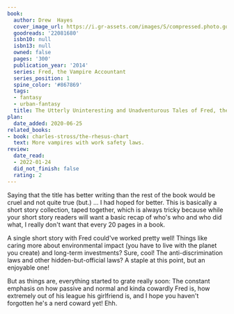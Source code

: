 ```yaml
---
book:
  author: Drew  Hayes
  cover_image_url: https://i.gr-assets.com/images/S/compressed.photo.goodreads.com/books/1403014158l/22081680._SX98_.jpg
  goodreads: '22081680'
  isbn10: null
  isbn13: null
  owned: false
  pages: '300'
  publication_year: '2014'
  series: Fred, the Vampire Accountant
  series_position: 1
  spine_color: '#867869'
  tags:
  - fantasy
  - urban-fantasy
  title: The Utterly Uninteresting and Unadventurous Tales of Fred, the Vampire Accountant
plan:
  date_added: 2020-06-25
related_books:
- book: charles-stross/the-rhesus-chart
  text: More vampires with work safety laws.
review:
  date_read:
  - 2022-01-24
  did_not_finish: false
  rating: 2
---
```


Saying that the title has better writing than the rest of the book would be cruel and not quite true (but.) … I had
hoped for better. This is basically a short story collection, taped together, which is always tricky because while your
short story readers will want a basic recap of who's who and who did what, I really don't want that every 20 pages  in a
book.

A single short story with Fred could've worked pretty well! Things like caring more about environmental impact (you have
to live with the planet you create) and long-term investments? Sure, cool! The anti-discrimination laws and other
hidden-but-official laws? A staple at this point, but an enjoyable one!

But as things are, everything started to grate really soon: The constant emphasis on how passive and normal and kinda
cowardly Fred is, how extremely out of his league his girlfriend is, and I hope you haven't forgotten he's a nerd coward
yet! Ehh.
